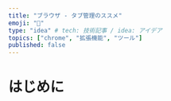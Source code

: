 ```yaml
---
title: "ブラウザ - タブ管理のススメ"
emoji: "🌟"
type: "idea" # tech: 技術記事 / idea: アイデア
topics: ["chrome", "拡張機能", "ツール"]
published: false
---
```


# はじめに
